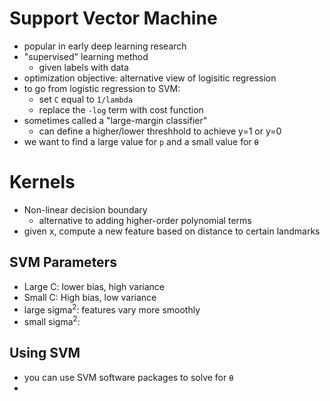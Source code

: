 # Support Vector Machine
* popular in early deep learning research
* "supervised" learning method
  * given labels with data
* optimization objective: alternative view of logisitic regression
* to go from logistic regression to SVM:
  * set `C` equal to `1/lambda`
  * replace the `-log` term with cost function
* sometimes called a "large-margin classifier"
  * can define a higher/lower threshhold to achieve y=1 or y=0
* we want to find a large value for `p` and a small value for `Ɵ`

# Kernels
* Non-linear decision boundary
  * alternative to adding higher-order polynomial terms
* given x, compute a new feature based on distance to certain landmarks

## SVM Parameters
* Large C: lower bias, high variance
* Small C: High bias, low variance
* large sigma<sup>2</sup>: features vary more smoothly
* small sigma<sup>2</sup>: 

## Using SVM
* you can use SVM software packages to solve for `Ɵ`
* 
